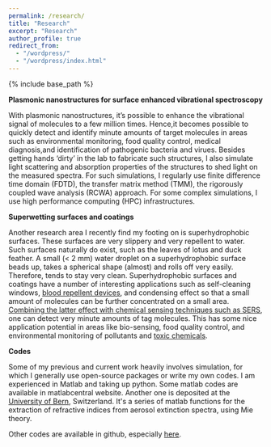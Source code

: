 ```yaml
---
permalink: /research/
title: "Research"
excerpt: "Research"
author_profile: true
redirect_from: 
  - "/wordpress/"
  - "/wordpress/index.html"
---
```


{% include base_path %}

**Plasmonic nanostructures for surface enhanced vibrational spectroscopy**

With plasmonic nanostructures, it’s possible to enhance the vibrational signal of molecules to a few million times. Hence,it becomes possible to quickly detect and identify minute amounts of target molecules in areas such as environmental monitoring, food quality control, medical diagnosis,and identification of pathogenic bacteria and virues. Besides getting hands ‘dirty’ in the lab to fabricate such structures, I also simulate light scattering and absorption properties of the structures to shed light on the measured spectra. For such simulations, I regularly use finite difference time domain (FDTD), the transfer matrix method (TMM), the rigorously coupled wave analysis (RCWA) approach. For some complex simulations, I use high performance computing (HPC) infrastructures.

**Superwetting surfaces and coatings**

Another research area I recently find my footing on is superhydrophobic surfaces. These surfaces are very slippery and very repellent to water. Such surfaces naturally do exist, such as the leaves of lotus and duck feather. A small (< 2 mm) water droplet on a superhydrophobic surface beads up, takes a spherical shape (almost) and rolls off very easily. Therefore, tends to stay very clean. Superhydrophobic surfaces and coatings have a number of interesting applications such as self-cleaning windows, [blood repellent devices](https://doi.org/10.1016/j.colsurfb.2021.111864), and condensing effect so that a small amount of molecules can be further concentrated on a small area. [Combining the latter effect with chemical sensing techniques such as SERS](https://doi.org/10.1016/j.cej.2021.133445), one can detect very minute amounts of tag molecules. This has some nice application potential in areas like bio-sensing, food quality control,  and environmental monitoring of pollutants and [toxic chemicals](https://doi.org/10.1021/acsanm.2c02897). 

**Codes**

Some of my previous and current work heavily involves simulation, for which I generally use open-source packages or write my own codes. I am experienced in Matlab and taking up python. Some matlab codes are available in matlabcentral website. Another one is deposited at the [University of Bern](https://boris.unibe.ch/146948/), Switzerland. It's a series of matlab functions for the extraction of refractive indices from aerosol extinction spectra, using Mie theory. 

Other codes are available in github, especially [here](https://github.com/MahmutRuzi/photonics-sim-examples). 

